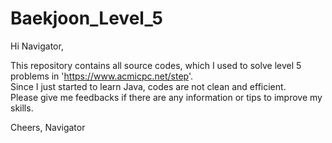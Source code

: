 # Baekjoon_Level_5
Hi Navigator,

This repository contains all source codes, which I used to solve level 5 problems in 'https://www.acmicpc.net/step'.    
Since I just started to learn Java, codes are not clean and efficient.   
Please give me feedbacks if there are any information or tips to improve my skills.   

Cheers,
Navigator
